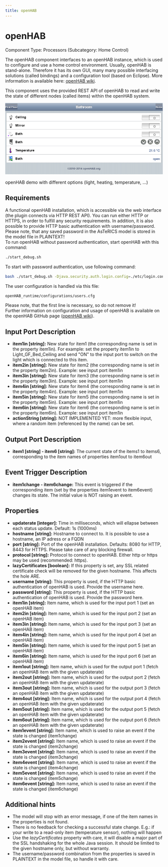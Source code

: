 ```yaml
---
title: openHAB
---
```


# openHAB

Component Type: Processors (Subcategory: Home Control)

The openHAB component interfaces to an openHAB instance, which is used to configure and use a home control environment. Usually, openHAB is stand-alone. Therefore it has its own GUI, many many possible interfacing solutions (called bindings) and a configuration tool (based on Eclipse). More information is available here: [openHAB wiki][1].

This component uses the provided REST API of openHAB to read and write the state of different nodes (called items) within the openHAB system.

![Screenshot: openHAB demo with different options (./light, heating, temperature, ...)](./img/openhab_overview.png "Screenshot: openHAB demo with different options (light, heating, temperature, ...)")

openHAB demo with different options (light, heating, temperature, ...)

## Requirements

A functional openHAB installation, which is accessible via the web interface (the plugin connects via HTTP REST API). You can run either HTTP or HTTPS, in order to fulfill any security requirements. In addition, it is also possible to provide HTTP basic authentication with username/password. Please note, that any saved password in the AsTeRICS model is stored in the model file in PLAINTEXT!  
To run openHAB without password authentication, start openHAB with this command:  

```sh
./start_debug.sh
```

To start with password authentication, use following command:

```sh
bash ./start_debug.sh -Djava.security.auth.login.config=./etc/login.conf
```

The user configuration is handled via this file:  

```sh
openHAB_runtime/configurations/users.cfg
```

Please note, that the first line is necessary, so do not remove it!  
Further information on configuration and usage of openHAB is available on the openHAB GitHub page ([openHAB wiki][2]).

## Input Port Description

*   **item1in \[string\]:** New state for item1 (the corresponding name is set in the property item1in). For example: set the property item1in to Light\_GF\_Bed\_Ceiling and send "ON" to the input port to switch on the light which is connected to this item.
*   **item2in \[string\]:** New state for item2 (the corresponding name is set in the property item2in). Example: see input port item1in
*   **item3in \[string\]:** New state for item3 (the corresponding name is set in the property item3in). Example: see input port item1in
*   **item4in \[string\]:** New state for item4 (the corresponding name is set in the property item4in). Example: see input port item1in
*   **item5in \[string\]:** New state for item5 (the corresponding name is set in the property item5in). Example: see input port item1in
*   **item6in \[string\]:** New state for item6 (the corresponding name is set in the property item6in). Example: see input port item1in
*   **actionString \[string\]:** NOT IMPLEMENTED YET: more flexible input, where a random item (referenced by the name) can be set.

## Output Port Description

*   **item1 \[string\] - item6 \[string\]:** The current state of the items1 to items6, corresponding to the item names of properties item1out to item6out

## Event Trigger Description

*   **item1change - item6change:** This event is triggered if the corresponding item (set by the properties item1event to item6event) changes its state. The initial value is NOT raising an event.

## Properties

*   **updaterate \[integer\]:** Time in milliseconds, which will ellapse between each status update. Default: 1s (1000ms)
*   **hostname \[string\]:** Hostname to connect to. It is possible to use a hostname, an IP adress or a FQDN
*   **port \[string\]:** Port of the openHAB installation. Defaults: 8080 for HTTP, 8443 for HTTPS. Please take care of any blocking firewall.
*   **protocol \[string\]:** Protocol to connect to openHAB. Either http or https may be used (recommended: https).
*   **lazyCertificates \[boolean\]:** If this property is set, any SSL related certificate check will be removed for the given hostname. This affects the hole ARE.
*   **username \[string\]:** This property is used, if the HTTP basic authentication of openHAB is used. Provide the username here.
*   **password \[string\]:** This property is used, if the HTTP basic authentication of openHAB is used. Provide the password here.
*   **item1in \[string\]:** Item name, which is used for the input port 1 (set an openHAB item)
*   **item2in \[string\]:** Item name, which is used for the input port 2 (set an openHAB item)
*   **item3in \[string\]:** Item name, which is used for the input port 3 (set an openHAB item)
*   **item4in \[string\]:** Item name, which is used for the input port 4 (set an openHAB item)
*   **item5in \[string\]:** Item name, which is used for the input port 5 (set an openHAB item)
*   **item6in \[string\]:** Item name, which is used for the input port 6 (set an openHAB item)
*   **item1out \[string\]:** Item name, which is used for the output port 1 (fetch an openHAB item with the given updaterate)
*   **item2out \[string\]:** Item name, which is used for the output port 2 (fetch an openHAB item with the given updaterate)
*   **item3out \[string\]:** Item name, which is used for the output port 3 (fetch an openHAB item with the given updaterate)
*   **item4out \[string\]:** Item name, which is used for the output port 4 (fetch an openHAB item with the given updaterate)
*   **item5out \[string\]:** Item name, which is used for the output port 5 (fetch an openHAB item with the given updaterate)
*   **item6out \[string\]:** Item name, which is used for the output port 6 (fetch an openHAB item with the given updaterate)
*   **item1event \[string\]:** Item name, which is used to raise an event if the state is changed (item1change)
*   **item2event \[string\]:** Item name, which is used to raise an event if the state is changed (item2change)
*   **item3event \[string\]:** Item name, which is used to raise an event if the state is changed (item3change)
*   **item4event \[string\]:** Item name, which is used to raise an event if the state is changed (item4change)
*   **item5event \[string\]:** Item name, which is used to raise an event if the state is changed (item5change)
*   **item6event \[string\]:** Item name, which is used to raise an event if the state is changed (item6change)

## Additional hints

*   The model will stop with an error message, if one of the item names in the properties is not found.
*   There is no feedback for checking a successful state change. E.g.: if your write to a read-only item (temperature sensor), nothing will happen
*   Use the _lazyCertificates_ property with care, it will disable a major part of the SSL handshaking for the whole Java session. It should be limited to the given hostname only, but without warranty.
*   The username/password combination from the properties is saved in PLAINTEXT in the model file, so handle it with care.

[1]: https://github.com/openhab/openhab/wiki
[2]: https://github.com/openhab/openhab/wiki